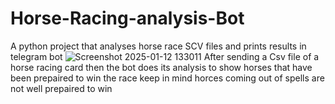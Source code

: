 # Horse-Racing-analysis-Bot
A python project that analyses horse race SCV files and prints results in telegram bot
![Screenshot 2025-01-12 133011](https://github.com/user-attachments/assets/c336930b-9e76-4137-8d88-4efe286ca69a)
After sending a Csv file of a horse racing card then the bot does its analysis to show horses that have been prepaired to win the race
keep in mind horces coming out of spells are not well prepaired to win

